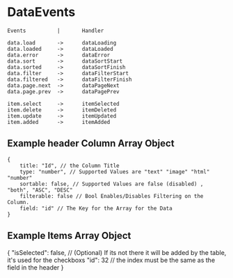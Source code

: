 DataEvents
==========

    Events          |       Handler

    data.load       ->      dataLoading
    data.loaded     ->      dataLoaded
    data.error      ->      dataError
    data.sort       ->      dataSortStart
    data.sorted     ->      dataSortFinish
    data.filter     ->      dataFilterStart
    data.filtered   ->      dataFilterFinish
    data.page.next  ->      dataPageNext
    data.page.prev  ->      dataPagePrev

    item.select     ->      itemSelected
    item.delete     ->      itemDeleted
    item.update     ->      itemUpdated
    item.added      ->      itemAdded

Example header Column Array Object
----------------------------------
    { 
        title: "Id", // the Column Title
        type: "number", // Supported Values are "text" "image" "html" "number"
        sortable: false, // Supported Values are false (disabled) , "both", "ASC", "DESC"
        filterable: false // Bool Enables/Disables Filtering on the Column.
        field: "id" // The Key for the Array for the Data
    }

Example Items Array Object
--------------------------
   {
       "isSelected": false, // (Optional) If its not there it will be added by the table, it's used for the checkboxs
       "id": 32 // the index must be the same as the field in the header
   }